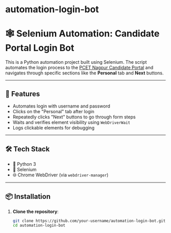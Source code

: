 # automation-login-bot
# 🕸️ Selenium Automation: Candidate Portal Login Bot

This is a Python automation project built using Selenium. The script automates the login process to the [PCET Nagpur Candidate Portal](https://mis.pcenagpur.edu.in/modules/Candidate/candidateLogin.php) and navigates through specific sections like the **Personal** tab and **Next** buttons.

---

## 🚀 Features

- Automates login with username and password
- Clicks on the "Personal" tab after login
- Repeatedly clicks "Next" buttons to go through form steps
- Waits and verifies element visibility using `WebDriverWait`
- Logs clickable elements for debugging

---

## 🛠️ Tech Stack

- 🐍 Python 3
- 🧪 Selenium
- 🌐 Chrome WebDriver (via `webdriver-manager`)

---

## 📦 Installation

1. **Clone the repository**:

   ```bash
   git clone https://github.com/your-username/automation-login-bot.git
   cd automation-login-bot
